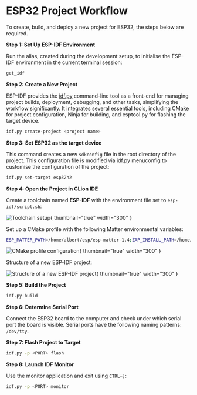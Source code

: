 # ESP32 Project Workflow

To create, build, and deploy a new project for ESP32, the steps below are required.

**Step 1: Set Up ESP-IDF Environment**

Run the alias, created during the development setup, to initialise the ESP-IDF environment in the current terminal
session:

```Bash
get_idf
```

**Step 2: Create a New Project**

ESP-IDF provides the [idf.py](https://docs.espressif.com/projects/esp-idf/en/v5.2.3/esp32/api-guides/tools/idf-py.html)
command-line tool as a front-end for managing project builds, deployment, debugging, and other tasks, simplifying the
workflow significantly. It integrates several essential tools, including CMake for project configuration, Ninja for
building, and esptool.py for flashing the target device.

```Bash
idf.py create-project <project name>
```

**Step 3: Set ESP32 as the target device**

This command creates a new `sdkconfig` file in the root directory of the project. This configuration file is modified
via idf.py menuconfig to customise the configuration of the project:

```Bash
idf.py set-target esp32h2
```

**Step 4: Open the Project in CLion IDE**

Create a toolchain named **ESP-IDF** with the environment file set to `esp-idf/script.sh`:

![Toolchain setup](image10.png){ thumbnail="true" width="300" }

Set up a CMake profile with the following Matter environmental variables:

```Bash
ESP_MATTER_PATH=/home/albert/esp/esp-matter-1.4;ZAP_INSTALL_PATH=/home/albert/esp/esp-matter-1.4/connectedhomeip/connectedhomeip/.environment/cipd/packages/zap;PATH=/usr/local/sbin:/usr/local/bin:/usr/sbin:/usr/bin:/sbin:/bin:/usr/games:/usr/local/games:/snap/bin:/snap/bin:/home/albert/.local/share/JetBrains/Toolbox/scripts:/home/albert/esp/esp-matter-1.4/connectedhomeip/connectedhomeip/.environment/cipd/packages/pigweed
```

![CMake profile configuration](image26.png){ thumbnail="true" width="300" }

Structure of a new ESP-IDF project:

![Structure of a new ESP-IDF project](image12.png){ thumbnail="true" width="300" }

**Step 5: Build the Project**

```Bash
idf.py build
```

**Step 6: Determine Serial Port**

Connect the ESP32 board to the computer and check under which serial port the board is visible. Serial ports have the
following naming patterns: `/dev/tty`.

**Step 7: Flash Project to Target**

```Bash
idf.py -p <PORT> flash
```

**Step 8: Launch IDF Monitor**

Use the monitor application and exit using `CTRL+]`:

```Bash
idf.py -p <PORT> monitor
```
